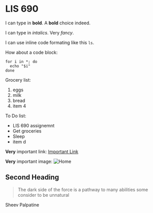 # LIS 690

I can type in **bold**. A **bold** choice indeed.

I can type in *intalics*. Very *fancy*.

I can use inline code formating like this `ls`.

How about a code block:

```
for i in *; do
  echo "$i"
done
```

Grocery list:
1. eggs
2. milk
3. bread
4. item 4

To Do list:
- LIS 690 assignemnt
- Get groceries
- Sleep
- item d

**Very** important link: [Important Link](https://www.youtube.com/watch?v=xvFZjo5PgG0)

**Very** important image: ![Home](https://github.com/JacJenk54/LIS-690/assets/157763172/1281a8d6-b8c2-4ae9-af52-4ba777cedec1)

## Second Heading

> The dark side of the force is a pathway to many abilities some consider to be unnatural

Sheev Palpatine
